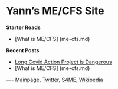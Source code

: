 # Yann’s ME/CFS Site
**Starter Reads**
* [What is ME/CFS] (me-cfs.md)

**Recent Posts**
* [Long Covid Action Project is Dangerous](lcap.md)
* [What is ME/CFS] (me-cfs.md)

—-
[Mainpage](https://me-cfs.github.io), [Twitter](https://twitter.com/yann_mecfs), [S4ME](https://www.s4me.info/members/yannlk.13870/), [Wikipedia](https://en.m.wikipedia.org/wiki/User:YannLK)

